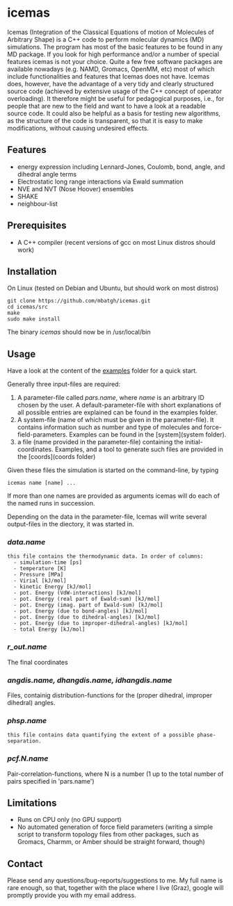 
# icemas

Icemas (Integration of the Classical Equations of motion of Molecules of Arbitrary Shape) is a 
C++ code to perform molecular dynamics (MD) simulations. The program has most of the basic features to be found
in any MD package. If you look for high performance and/or a number of special features icemas is not your choice.
Quite a few free software packages are available nowadays (e.g. NAMD, Gromacs, OpenMM, etc) most of which
include functionalities and features that Icemas does not have. Icemas does, however, have the advantage of a very tidy and
clearly structured source code (achieved by extensive usage of the C++ concept of operator overloading). It therefore might
be useful for pedagogical purposes, i.e., for people that are new to the field and want to have a look at a readable source
code. It could also be helpful as a basis for testing new algorithms, as the structure of the code is transparent, so that it
is easy to make modifications, without causing undesired effects.

## Features

- energy expression including Lennard-Jones, Coulomb, bond, angle, and dihedral angle terms
- Electrostatic long range interactions via Ewald summation
- NVE and NVT (Nose Hoover) ensembles
- SHAKE
- neighbour-list

## Prerequisites

- A C++ compiler (recent versions of gcc on most Linux distros should work)

## Installation

On Linux (tested on Debian and Ubuntu, but should work on most distros)
```
git clone https://github.com/mbatgh/icemas.git
cd icemas/src
make
sudo make install
```
The binary *icemas* should now be in /usr/local/bin

## Usage

Have a look at the content of the [examples](examples) folder for a quick start.

Generally three input-files are required:

1. A parameter-file called *pars.name*, where *name* is an arbitrary ID chosen by the user.
A default-parameter-file with short explanations of all possible entries are explained can be found
in the examples folder.
2. A system-file (name of which must be given in the parameter-file). It contains information such
as number and type of molecules and force-field-parameters. Examples can be found in the [system](system folder).
3. a file (name provided in the parameter-file) containing the initial-coordinates. Examples, and a tool
to generate such files are provided in the [coords](coords folder)

Given these files the simulation is started on the command-line, by typing
```
icemas name [name] ...
```
If more than one names are provided as arguments icemas will do each of the named runs in succession.

Depending on the data in the parameter-file, Icemas will
write several output-files in the diectory, it was started in.

### *data.name*
    this file contains the thermodynamic data. In order of columns:
      - simulation-time [ps]
      - temperature [K]
      - Pressure [MPa]
      - Virial [kJ/mol]
      - kinetic Energy [kJ/mol]
      - pot. Energy (VdW-interactions) [kJ/mol]
      - pot. Energy (real part of Ewald-sum) [kJ/mol]
      - pot. Energy (imag. part of Ewald-sum) [kJ/mol]
      - pot. Energy (due to bond-angles) [kJ/mol]
      - pot. Energy (due to dihedral-angles) [kJ/mol]
      - pot. Energy (due to improper-dihedral-angles) [kJ/mol]    
      - total Energy [kJ/mol]

### *r_out.name*
The final coordinates

### *angdis.name, dhangdis.name, idhangdis.name*
Files, containig distribution-functions for the (proper dihedral,
improper dihedral) angles.

### *phsp.name*
    this file contains data quantifying the extent of a possible phase-separation. 

### *pcf.N.name*
Pair-correlation-functions, where N is a number (1 up to the
total number of pairs specified in 'pars.name')

## Limitations

- Runs on CPU only (no GPU support)
- No automated generation of force field parameters (writing a simple script to transform topology files
  from other packages, such as Gromacs, Charmm, or Amber should be straight forward, though)

## Contact

Please send any questions/bug-reports/suggestions to me. My full name is rare enough, so that,
together with the place where I live (Graz), google will promptly provide you with my email address.

